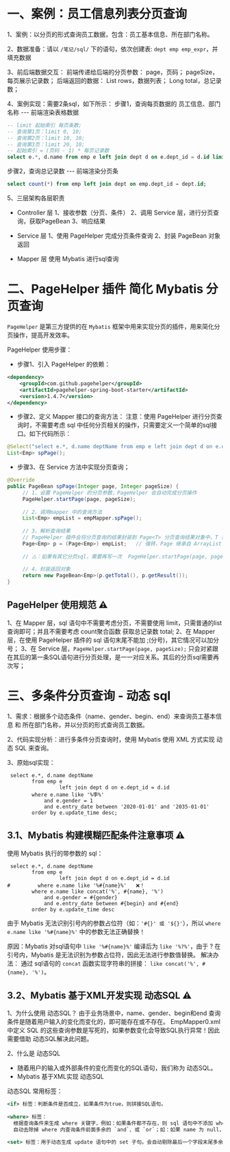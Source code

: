 # 一、案例：员工信息列表分页查询
1、案例：以分页的形式查询员工数据，包含：员工基本信息、所在部门名称。

2、数据准备：请以 `/笔记/sql/` 下的语句，依次创建表: `dept emp emp_expr`，并填充数据

3、前后端数据交互：
  前端传递给后端的分页参数：
     page，页码；
     pageSize，每页展示记录数；
  后端返回的数据：
     List rows，数据列表；
     Long total，总记录数；

4、案例实现：需要2条sql，如下所示：
步骤1，查询每页数据的 员工信息、部门名称 --- 前端渲染表格数据
```sql
-- limit 起始索引 每页条数;
-- 查询第1页：limit 0, 10;
-- 查询第2页：limit 10, 10;
-- 查询第3页：limit 20, 10;
-- 起始索引 = (页码 - 1) * 每页记录数
select e.*, d.name from emp e left join dept d on e.dept_id = d.id limit 0, 10;
```
步骤2，查询总记录数 --- 前端渲染分页条
```sql
select count(*) from emp left join dept on emp.dept_id = dept.id;
```

5、三层架构各层职责
* Controller 层
  1、接收参数（分页、条件）
  2、调用 Service 层，进行分页查询，获取PageBean
  3、响应结果

* Service 层
  1、使用 PageHelper 完成分页条件查询
  2、封装 PageBean 对象返回

* Mapper 层
  使用 Mybatis 进行sql查询


# 二、PageHelper 插件 简化 Mybatis 分页查询
`PageHelper` 是第三方提供的在 `Mybatis` 框架中用来实现分页的插件，用来简化分页操作，提高开发效率。

PageHelper 使用步骤：

* 步骤1、引入 PageHelper 的依赖：
```xml
<dependency>
	<groupId>com.github.pagehelper</groupId>
	<artifactId>pagehelper-spring-boot-starter</artifactId>
	<version>1.4.7</version>
</dependency>
```

* 步骤2、定义 Mapper 接口的查询方法：
注意：使用 PageHelper 进行分页查询时，不需要考虑 sql 中任何分页相关的操作，只需要定义一个简单的sql接口。如下代码所示：
```java
@Select("select e.*, d.name deptName from emp e left join dept d on e.dept_id = d.id")
List<Emp> spPage();
```

* 步骤3、在 Service 方法中实现分页查询；
```java
@Override
public PageBean spPage(Integer page, Integer pageSize) {
     // 1、设置 PageHelper 的分页参数，PageHelper 会自动完成分页操作
     PageHelper.startPage(page, pageSize);
    
     // 2、调用mapper 中的查询方法
     List<Emp> empList = empMapper.spPage();
    
     // 3、解析查询结果
     // PageHelper 插件会将分页查询的结果封装到 Page<T> 分页查询结果对象中，T 表示分页查询结果记录数据的泛型
     Page<Emp> p = (Page<Emp>) empList;   // 强转，Page 继承自 ArrayList
    
     // ⚠️：如果有其它分页sql，需要再写一次  PageHelper.startPage(page, pageSize);，再写对应的sql。
    
     // 4、封装返回对象
     return new PageBean<Emp>(p.getTotal(), p.getResult());
}
```

## PageHelper 使用规范 ⚠️
1、在 Mapper 层，sql 语句中不需要考虑分页，不需要使用 limit，只需普通的list查询即可；并且不需要考虑 count聚合函数 获取总记录数 total;
2、在 Mapper 层，在使用 PageHelper 插件的 sql 语句末尾不能加 ;(分号)，其它情况可以加分号；
3、在 Service 层，`PageHelper.startPage(page, pageSize);` 只会对紧跟在其后的第一条SQL语句进行分页处理，是一一对应关系。其后的分页sql需要再次写；



# 三、多条件分页查询 - 动态 sql
1、需求：根据多个动态条件（name、gender、begin、end）来查询员工基本信息 和 所在部门名称，并以分页的形式查询员工数据。

2、代码实现分析：进行多条件分页查询时，使用 Mybatis 使用 XML 方式实现 动态 SQL 来查询。

3、原始sql实现：
```mysql
 select e.*, d.name deptName
        from emp e
                 left join dept d on e.dept_id = d.id
        where e.name like '%李%'
            and e.gender = 1
            and e.entry_date between '2020-01-01' and '2035-01-01'
        order by e.update_time desc;
```


## 3.1、Mybatis 构建模糊匹配条件注意事项 ⚠️

使用 Mybatis 执行的带参数的 sql：
```mysql
 select e.*, d.name deptName
        from emp e
                 left join dept d on e.dept_id = d.id
#         where e.name like '%#{name}%'   ❌！
        where e.name like concat('%', #{name}, '%')
            and e.gender = #{gender}
            and e.entry_date between #{begin} and #{end}
        order by e.update_time desc
```

由于 Mybatis 无法识别引号内的参数占位符（如：`'#{}' 或 '${}'`），所以 `where e.name like '%#{name}%'` 中的参数无法正确替换！

原因：Mybatis 对sql语句中 `like '%#{name}%'` 编译后为 `like '%?%'`，由于 ? 在引号内，Mybatis 是无法识别为参数占位符，因此无法进行参数值替换。
解决办法： 通过 sql语句的 `concat` 函数实现字符串的拼接： `like concat('%', #{name}, '%')`。


## 3.2、Mybatis 基于XML开发实现 动态SQL ⚠️
1、为什么使用 动态SQL？
由于业务场景中，name、gender、begin和end 查询条件是随着用户输入的变化而变化的，即可能存在或不存在。
EmpMapper0.xml 中定义 SQL 的这些查询参数是写死的，如果参数变化会导致SQL执行异常！因此需要借助 动态SQL解决此问题。

2、什么是 动态SQL
- 随着用户的输入或外部条件的变化而变化的SQL语句，我们称为 动态SQL。
- Mybatis 基于XML实现 动态SQL

动态SQL 常用标签：
```xml
<if> 标签：判断条件是否成立，如果条件为true，则拼接SQL语句。
 
<where> 标签：
  根据查询条件来生成 where 关键字，例如：如果条件都不存在，则 sql 语句中不添加 where。
  自动去除掉 where 内查询条件前面多余的 `and`、或 `or`；如：如果 name 为 null，则 gender 前面 and 会被去掉

<set> 标签：用于动态生成 update 语句中的 set 子句。会自动剔除最后一个字段末尾多余的逗号，避免语法错误！
```
